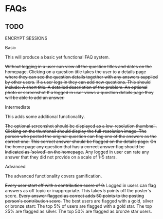 # FAQs

## TODO

ENCRYPT SESSIONS

Basic

This will produce a basic yet functional FAQ system.

~~Without logging in a user can view all the question titles and dates on the homepage.
Clicking on a question title takes the user to a details page where they can see the question details together with any answers supplied by other users.~~
~~If a user logs in they can add new questions. This should include:
        A short title.
        A detailed description of the problem.
        An optional photo or screenshot
If a logged in user views a question details page they will be able to add an answer.~~

Intermediate

This adds some additional functionality.

~~The optional screenshot should be displayed as a low-resolution thumbnail.
Clicking on the thumbnail should display the full-resolution image.
The person who posted the original question can flag one of the answers as the correct one.~~
~~This correct answer should be flagged on the details page.~~
~~On the home page any question that has a correct answer flag should be indicated as 'solved' on the homepage.~~
Any logged in user can rate any answer that they did not provide on a scale of 1-5 stars.

Advanced

The advanced functionality covers gamification.

~~Every user start off with a contribution score of 0.~~
Logged in users can flag answers as off topic or inappropriate. This takes 5 points off the poster's score.
~~Every answer flagged as correct adds 50 points to the posting person's contribution score.~~
The best users are flagged with a gold, silver or bronze start:
        The top 5% of users are flagged with a gold star.
        The top 25% are flagged as silver.
        The top 50% are flagged as bronze star users.
